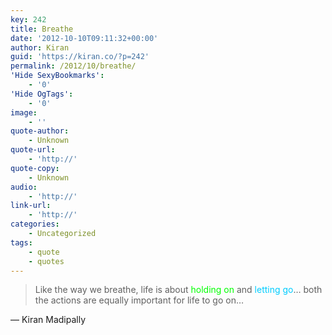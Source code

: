 ```yaml
---
key: 242
title: Breathe
date: '2012-10-10T09:11:32+00:00'
author: Kiran
guid: 'https://kiran.co/?p=242'
permalink: /2012/10/breathe/
'Hide SexyBookmarks':
    - '0'
'Hide OgTags':
    - '0'
image:
    - ''
quote-author:
    - Unknown
quote-url:
    - 'http://'
quote-copy:
    - Unknown
audio:
    - 'http://'
link-url:
    - 'http://'
categories:
    - Uncategorized
tags:
    - quote
    - quotes
---
```


> Like the way we breathe, life is about <span style="color: #00ff00;">holding on</span> and <span style="color: #00ccff;">letting go</span>… both the actions are equally important for life to go on…

— Kiran Madipally